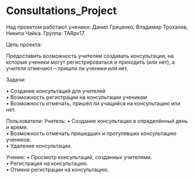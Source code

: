# Consultations_Project
Над проектом работают ученики: Данил Гриценко, Владимир Трохалев, Никита Чайка.
Группа: TARpv17

Цель проекта:

Предоставить возможность учителям создавать консультации, на которые ученики могут регистрироваться и приходить (или нет), 
а учителя отмечают – пришли ли ученики или нет.

Задачи:

•	Создание консультаций для учителей<br/>
•	Возможность регистрации на консультации ученикам<br/>
•	Возможность отмечать, пришёл ли учащийся на консультацию или нет.

Пользователи:
Учитель:
• Создание консультации в определённый день и время.<br/>
• Возможность отмечать пришедших и прогулявших консультацию учеников.<br/>
• Удаление консультации.<br/>

Ученик:
• Просмотр консультаций, созданных учителями.<br/>
• Регистрация на консультацию.<br/>
• Отмена регистрации на консультацию.<br/>
